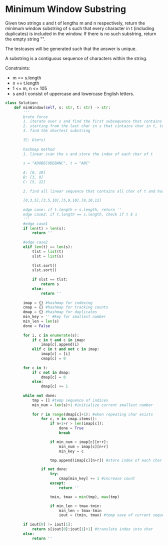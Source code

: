 # Minimum Window Substring
Given two strings s and t of lengths m and n respectively, return the minimum window substring of s such that every character in t (including duplicates) is included in the window. If there is no such substring, return the empty string "".

The testcases will be generated such that the answer is unique.

A substring is a contiguous sequence of characters within the string.

Constraints:
* m == s.length
* n == t.length
* 1 <= m, n <= 105
* s and t consist of uppercase and lowercase English letters.

```python
class Solution:
    def minWindow(self, s: str, t: str) -> str:
        '''
        brute force
        1. iterate over s and find the first subsequence that contains t
        2. starting from the last char in s that cintains char in t, try finding the second
        3. find the shortest substring
        
        TC: O(m*n)
        
        hashmap method
        1. linear scan the s and store the index of each char of t
        
        s = "ADOBECODEBANC", t = "ABC"
        
        A: [0, 10]
        B: [3, 9]
        C: [5, 12]
        
        2. find all linear sequence that contains all char of t and has the shortest length
        
        [0,3,5],[3,5,10],[5,9,10],[9,10,12]
        
        edge case: if t.length > s.length, return ''
        edge case2: if t.length == s.length, check if t E s
        '''
        #edge case1
        if len(t) > len(s):
            return ''
        
        #edge case2
        elif len(t) == len(s):
            tlst = list(t)
            slst = list(s)
            
            tlst.sort()
            slst.sort()
            
            if slst == tlst:
                return s
            else:
                return ''
        
        imap = {} #hashmap for indexing
        cmap = {} #hashmap for tracking counts
        dmap = {} #hashmap for duplicates
        min_key = '' #key for smallest number
        min_len = len(s)
        done = False
        
        for i, c in enumerate(s):
            if c in t and c in imap:
                imap[c].append(i)
            elif c in t and not c in imap:
                imap[c] = [i]
                cmap[c] = 0
                
        for c in t:
            if c not in dmap:
                dmap[c] = 0
            else:
                dmap[c] += 1
                
        while not done:
            tmp = [] #temp sequence of indices
            min_num = len(s)+1 #initialize current smallest number
            
            for r in range(dmap[c]+1): #when repeating char exists
                for c, n in cmap.items():
                    if n+1+r > len(imap[c]):
                        done = True
                        break

                    if min_num > imap[c][n+r]:
                        min_num = imap[c][n+r]
                        min_key = c

                    tmp.append(imap[c][n+r]) #store index of each char from s

                if not done:
                    try:
                        cmap[min_key] += 1 #increase count
                    except:
                        return ''

                    tmin, tmax = min(tmp), max(tmp)

                    if min_len > tmax-tmin:
                        min_len = tmax-tmin
                        iout = (tmin, tmax) #temp save of current sequence
        
        if iout[0] != iout[1]:
            return s[iout[0]:iout[1]+1] #translate index into char
        else:
            return ''
```